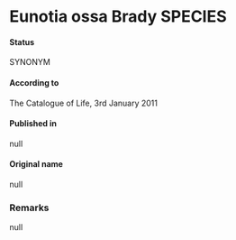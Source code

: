 Eunotia ossa Brady SPECIES
=======

#### Status
SYNONYM

#### According to
The Catalogue of Life, 3rd January 2011

#### Published in
null

#### Original name
null

### Remarks
null